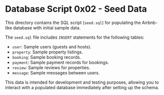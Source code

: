 # Database Script 0x02 - Seed Data

This directory contains the SQL script (`seed.sql`) for populating the Airbnb-like database with initial sample data.

The `seed.sql` file includes `INSERT` statements for the following tables:
- `user`: Sample users (guests and hosts).
- `property`: Sample property listings.
- `booking`: Sample booking records.
- `payment`: Sample payment records for bookings.
- `review`: Sample reviews for properties.
- `message`: Sample messages between users.

This data is intended for development and testing purposes, allowing you to interact with a populated database immediately after setting up the schema.